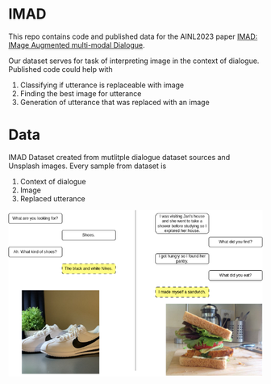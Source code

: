 # IMAD
This repo contains code and published data for the AINL2023 paper [IMAD: IMage Augmented multi-modal Dialogue](link.com).

Our dataset serves for task of interpreting image in the context of dialogue. Published code could help with 
1. Classifying if utterance is replaceable with image
2. Finding the best image for utterance
3. Generation of utterance that was replaced with an image

# Data
IMAD Dataset created from mutlitple dialogue dataset sources and Unsplash images. 
Every sample from dataset is 
1. Context of dialogue
2. Image
3. Replaced utterance

![Example](examples.png)
